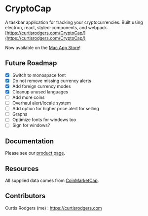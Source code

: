 # CryptoCap

A taskbar application for tracking your cryptocurrencies. Built using electron,
react, styled-components, and webpack.
[https://curtisrodgers.com/CryptoCap/](https://curtisrodgers.com/CryptoCap/)

Now available on the [Mac App Store](https://itunes.apple.com/app/cryptocap/id1334581292)!

## Future Roadmap

* [x] Switch to monospace font
* [x] Do not remove missing currency alerts
* [x] Add foreign currency modes
* [x] Cleanup unused languages
* [ ] Add more coins
* [ ] Overhaul alert/locale system
* [ ] Add option for higher price alert for selling
* [ ] Graphs
* [ ] Optimize fonts for windows too
* [ ] Sign for windows?

## Documentation

Please see our [product page](https://curtisrodgers.com/CryptoCap).

## Resources

All supplied data comes from [CoinMarketCap](https://coinmarketcap.com/api/).

## Contributors

Curtis Rodgers (me) : https://curtisrodgers.com
